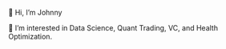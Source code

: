 👋 Hi, I’m Johnny

👀 I’m interested in Data Science, Quant Trading, VC, and Health Optimization.

<!---
📝 Check out my blog on [Medium](johnpgolec.medium.com)

📫 Reach me on [LinkedIn](https://www.linkedin.com/in/johnny-golec-677369126/)


jgolec0323/jgolec0323 is a ✨ special ✨ repository because its `README.md` (this file) appears on your GitHub profile.
You can click the Preview link to take a look at your changes.
--->
